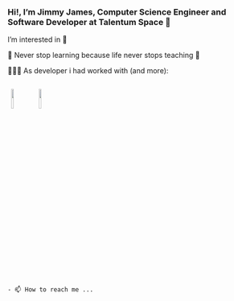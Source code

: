 ### Hi!, I’m Jimmy James, Computer Science Engineer and Software Developer at Talentum Space 👋

I’m interested in 👀

📖 Never stop learning because life never stops teaching 📖

👩🏻‍💻 As developer i had worked with (and more):
 
 <code>
 <img width="10%" src="https://www.vectorlogo.zone/logos/python/python-horizontal.svg"></code> <code><img width="10%"
 <img width="10%" src="https://www.vectorlogo.zone/logos/mysql/mysql-horizontal.svg"></code> <code><img width="10%"
 
 </code>
- 📫 How to reach me ...

<!---
JimmyJames404/JimmyJames404 is a ✨ special ✨ repository because its `README.md` (this file) appears on your GitHub profile.
You can click the Preview link to take a look at your changes.
--->
